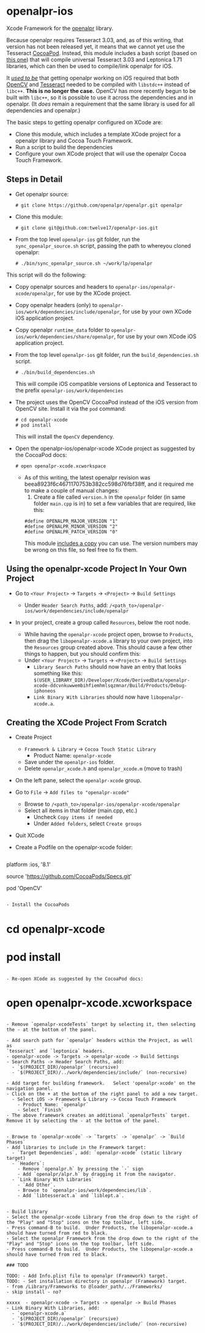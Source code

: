 openalpr-ios
============

Xcode Framework for the [openalpr](https://github.com/openalpr/openalpr) library.

Because openalpr requires Tesseract 3.03, and, as of this writing, that version has not been released yet, it means that we cannot yet use the Tesseract [CocoaPod](http://cocoapods.org).  Instead, this module includes a bash script (based on [this one](http://stackoverflow.com/questions/12849517/c-linking-problems-seems-like-i-cant-link-against-standard-c-stuff)) that will compile universal Tesseract 3.03 and Leptonica 1.71 libraries, which can then be used to compile/link openalpr for iOS.

It *[used to be](https://twitter.com/shexbeer/status/466644279667204096)* that getting openalpr working on iOS required that both [OpenCV](http://opencv.org) and [Tesseract](https://code.google.com/p/tesseract-ocr/) needed to be compiled with `libstdc++` instead of `libc++`.  **This is no longer the case.** OpenCV has more recently begun to be built with `libc++`, so it is possible to use it across the dependencies and in openalpr. (It *does* remain a requirement that the same library is used for all dependencies and openalpr.)

The basic steps to getting openalpr configured on XCode are:

- Clone this module, which includes a template XCode project for a openalpr library and Cocoa Touch Framework.
- Run a script to build the dependencies
- Configure your own XCode project that will use the openalpr Cocoa Touch Framework.

## Steps in Detail

- Get openalpr source:
  ```
  # git clone https://github.com/openalpr/openalpr.git openalpr
  ```

- Clone this module:
  ```
  # git clone git@github.com:twelve17/openalpr-ios.git
  ```

- From the top level `openalpr-ios` git folder, run the `sync_openalpr_source.sh` script, passing the path to whereyou cloned openalpr:
  ```
  # ./bin/sync_openalpr_source.sh ~/work/lp/openalpr
  ```
 This script will do the following:
   - Copy openalpr sources and headers to `openalpr-ios/openalpr-xcode/openalpr`, for use by the XCode project.
   - Copy openalpr headers (only) to `openalpr-ios/work/dependencies/include/openalpr`, for use by your own XCode iOS application project.
   - Copy openalpr `runtime_data` folder to `openalpr-ios/work/dependencies/share/openalpr`, for use by your own XCode iOS application project.

- From the top level `openalpr-ios` git folder, run the `build_dependencies.sh` script.  
  ```
  # ./bin/build_dependencies.sh
  ```
  This will compile iOS compatible versions of Leptonica and Tesseract to the prefix `openalpr-ios/work/dependencies`

- The project uses the OpenCV CocoaPod instead of the iOS version from OpenCV site.  Install it via the `pod` command:  
  ```
  # cd openalpr-xcode
  # pod install
  ```
  This will install the `OpenCV` dependency.

- Open the openalpr-ios/openalpr-xcode XCode project as suggested by the CocoaPod docs:
  ```
  # open openalpr-xcode.xcworkspace
  ```
  - As of this writing, the latest openalpr revision was beea8923f6c4671170753b382cc598d76fbf38ff, and it required me to make a couple of manual changes:
    1. Create a file called `version.h` in the `openalpr` folder (in same folder  `main.cpp` is in) to set a few variables that are required, like this:
    ```
    #define OPENALPR_MAJOR_VERSION "1"
    #define OPENALPR_MINOR_VERSION "2"
    #define OPENALPR_PATCH_VERSION "0"
    ```
    This module [includes a copy](https://github.com/twelve17/openalpr-ios/blob/master/etc/version.h) you can use.     The version numbers may be wrong on this file, so feel free to fix them.

## Using the openalpr-xcode Project In Your Own Project

- Go to `<Your Project>` → `Targets` → `<Project>` → `Build Settings`
  - Under `Header Search Paths`, add:
  `/<path_to>/openalpr-ios/work/dependencies/include/openalpr`

- In your project, create a group called `Resources`, below the root node.
  - While having the `openalpr-xcode` project open, browse to `Products`, then drag the `libopenalpr-xcode.a` library to your own project, into the `Resources` group created above.  This should cause a few other things to happen, but you should confirm this:
  - Under `<Your Project>` → `Targets` → `<Project>` → `Build Settings`
    - `Library Search Paths` should now have an entry that looks something like this:
      `$(USER_LIBRARY_DIR)/Developer/Xcode/DerivedData/openalpr-xcode-ddcvnkuwwembihfiemhmlsqzmnar/Build/Products/Debug-iphoneos`
    - `Link Binary With Libraries` should now have `libopenalpr-xcode.a`.


## Creating the XCode Project From Scratch

- Create Project
  - `Framework & Library` → `Cocoa Touch Static Library`
    - Product Name: `openalpr-xcode`
  - Save under the `openalpr-ios` folder.
  - Delete `openalpr_xcode.h` and `openalpr_xcode.m` (move to trash)
  
- On the left pane, select the `openalpr-xcode` group.
- Go to `File` → `Add files to "openalpr-xcode"`
  - Browse to `/<path_to>/openalpr-ios/openalpr-xcode/openalpr`
  - Select all items in that folder (main.cpp, etc.)
    - Uncheck `Copy items if needed`
    - Under `Added folders`, select `Create groups`

- Quit XCode 

- Create a Podfile on the openalpr-xcode folder:
  ```
platform :ios, '8.1'

source 'https://github.com/CocoaPods/Specs.git'

pod 'OpenCV'
  ```

- Install the CocoaPods  
  ```
  # cd openalpr-xcode
  # pod install
  ```

- Re-open XCode as suggested by the CocoaPod docs:
  ```
  # open openalpr-xcode.xcworkspace
  ```

- Remove `openalpr-xcodeTests` target by selecting it, then selecting the - at the bottom of the panel.

- Add search path for `openalpr` headers within the Project, as well as 
  `tesseract` and `leptonica` headers.
  - openalpr-xcode -> Targets -> openalpr-xcode -> Build Settings 
  - Search Paths -> Header Search Paths, add: 
    - `$(PROJECT_DIR)/openalpr` (recursive)
    - `$(PROJECT_DIR)/../work/dependencies/include/` (non-recursive)

- Add target for building framework.   Select 'openalpr-xcode' on the navigation panel.  
  - Click on the + at the bottom of the right panel to add a new target.
    - Select iOS -> Framework & Library -> Cocoa Touch Framework
      - Product Name: `openalpr`
      - Select `Finish`
  - The above framework creates an additional `openalprTests` target.  Remove it by selecting the - at the bottom of the panel.


- Browse to `openalpr-xcode` -> `Targets` -> `openalpr` -> `Build Phases`
  - Add libraries to include in the Framework target:
    - `Target Dependencies`, add: `openalpr-xcode` (static library target)
    - `Headers`:  
      - Remove `openalpr.h` by pressing the `-` sign 
      - Add `openalpr/alpr.h` by dragging it from the navigator.
    - `Link Binary With Libraries`
      - `Add Other`.  
      - Browse to `openalpr-ios/work/dependencies/lib`.  
      - Add `libtesseract.a` and `liblept.a`.


- Build library 
  - Select the openalpr-xcode Library from the drop down to the right of the "Play" and "Stop" icons on the top toolbar, left side.
  - Press command-B to build.  Under Products, the libopenalpr-xcode.a should have turned from red to black.
  - Select the openalpr Framework from the drop down to the right of the "Play" and "Stop" icons on the top toolbar, left side.
  - Press command-B to build.  Under Products, the libopenalpr-xcode.a should have turned from red to black.

### TODO

TODO: - Add Info.plist file to openalpr (Framework) target.
TODO: - Set installation directory in openalpr (Framework) target.
 - from /Library/Frameworks to @loader_path/../Frameworks/ 
 - skip install - no?

xxxxx  - openalpr-xcode -> Targets -> openalpr -> Build Phases
  - Link Binary With Libraries, add: 
    - `openalpr-xcode.a`
    - `$(PROJECT_DIR)/openalpr` (recursive)
    - `$(PROJECT_DIR)/../work/dependencies/include/` (non-recursive)


